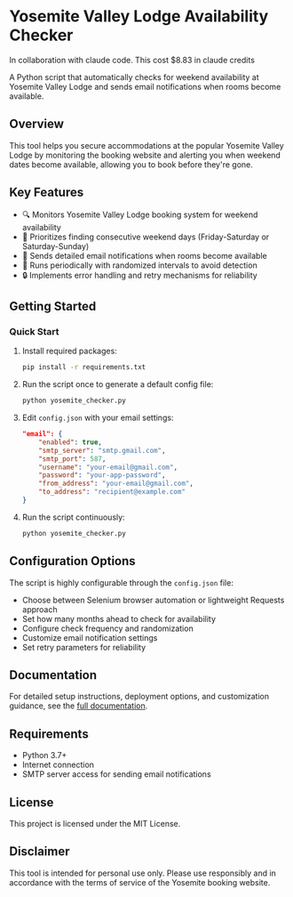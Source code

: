 # Yosemite Valley Lodge Availability Checker
In collaboration with claude code. This cost $8.83 in claude credits

A Python script that automatically checks for weekend availability at Yosemite Valley Lodge and sends email notifications when rooms become available.

## Overview

This tool helps you secure accommodations at the popular Yosemite Valley Lodge by monitoring the booking website and alerting you when weekend dates become available, allowing you to book before they're gone.

## Key Features

- 🔍 Monitors Yosemite Valley Lodge booking system for weekend availability
- 📅 Prioritizes finding consecutive weekend days (Friday-Saturday or Saturday-Sunday)
- 📧 Sends detailed email notifications when rooms become available
- 🔄 Runs periodically with randomized intervals to avoid detection
- 🔒 Implements error handling and retry mechanisms for reliability

## Getting Started

### Quick Start

1. Install required packages:
   ```bash
   pip install -r requirements.txt
   ```

2. Run the script once to generate a default config file:
   ```bash
   python yosemite_checker.py
   ```

3. Edit `config.json` with your email settings:
   ```json
   "email": {
       "enabled": true,
       "smtp_server": "smtp.gmail.com",
       "smtp_port": 587,
       "username": "your-email@gmail.com",
       "password": "your-app-password",
       "from_address": "your-email@gmail.com",
       "to_address": "recipient@example.com"
   }
   ```

4. Run the script continuously:
   ```bash
   python yosemite_checker.py
   ```

## Configuration Options

The script is highly configurable through the `config.json` file:

- Choose between Selenium browser automation or lightweight Requests approach
- Set how many months ahead to check for availability
- Configure check frequency and randomization
- Customize email notification settings
- Set retry parameters for reliability

## Documentation

For detailed setup instructions, deployment options, and customization guidance, see the [full documentation](utils/README.md).

## Requirements

- Python 3.7+
- Internet connection
- SMTP server access for sending email notifications

## License

This project is licensed under the MIT License.

## Disclaimer

This tool is intended for personal use only. Please use responsibly and in accordance with the terms of service of the Yosemite booking website.
